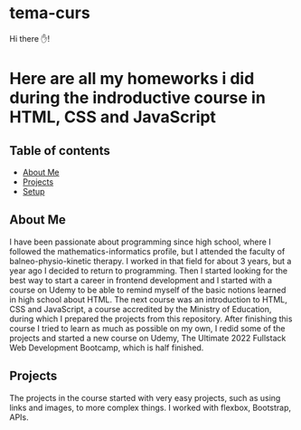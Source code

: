 # tema-curs
Hi there ✋! 
<h1> Here are all my homeworks i did during the indroductive course in HTML, CSS and JavaScript </h1>

## Table of contents
* [About Me](#About-Me)
* [Projects](#projects)
* [Setup](#setup)

## About Me
<div> I have been passionate about programming since high school, where I followed the mathematics-informatics profile, but I attended the faculty of balneo-physio-kinetic therapy. I worked in that field for about 3 years, but a year ago I decided to return to programming. Then I started looking for the best way to start a career in frontend development and I started with a course on Udemy to be able to remind myself of the basic notions learned in high school about HTML. The next course was an introduction to HTML, CSS and JavaScript, a course accredited by the Ministry of Education, during which I prepared the projects from this repository. After finishing this course I tried to learn as much as possible on my own, I redid some of the projects and started a new course on Udemy, The Ultimate 2022 Fullstack Web Development Bootcamp, which is half finished.</div>

## Projects
<div> The projects in the course started with very easy projects, such as using links and images, to more complex things. I worked with flexbox, Bootstrap, APIs.
</div>
